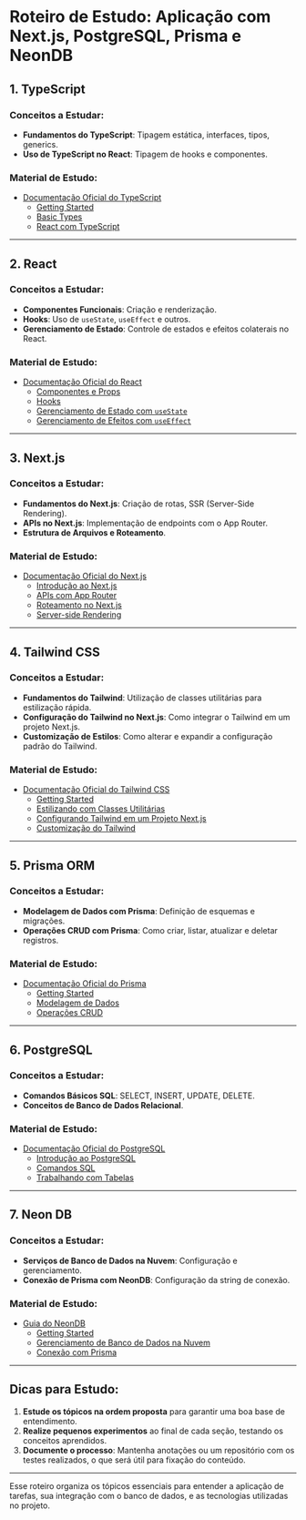 # Roteiro de Estudo: Aplicação com Next.js, PostgreSQL, Prisma e NeonDB

## 1. TypeScript
### Conceitos a Estudar:
- **Fundamentos do TypeScript**: Tipagem estática, interfaces, tipos, generics.
- **Uso de TypeScript no React**: Tipagem de hooks e componentes.

### Material de Estudo:
- [Documentação Oficial do TypeScript](https://www.typescriptlang.org/docs/)
  - [Getting Started](https://www.typescriptlang.org/docs/handbook/intro.html)
  - [Basic Types](https://www.typescriptlang.org/docs/handbook/basic-types.html)
  - [React com TypeScript](https://react-typescript-cheatsheet.netlify.app/docs/basic/setup)

---

## 2. React
### Conceitos a Estudar:
- **Componentes Funcionais**: Criação e renderização.
- **Hooks**: Uso de `useState`, `useEffect` e outros.
- **Gerenciamento de Estado**: Controle de estados e efeitos colaterais no React.

### Material de Estudo:
- [Documentação Oficial do React](https://react.dev/)
  - [Componentes e Props](https://react.dev/learn/your-first-component)
  - [Hooks](https://react.dev/learn/hooks)
  - [Gerenciamento de Estado com `useState`](https://react.dev/reference/react/useState)
  - [Gerenciamento de Efeitos com `useEffect`](https://react.dev/reference/react/useEffect)

---

## 3. Next.js
### Conceitos a Estudar:
- **Fundamentos do Next.js**: Criação de rotas, SSR (Server-Side Rendering).
- **APIs no Next.js**: Implementação de endpoints com o App Router.
- **Estrutura de Arquivos e Roteamento**.

### Material de Estudo:
- [Documentação Oficial do Next.js](https://nextjs.org/docs)
  - [Introdução ao Next.js](https://nextjs.org/learn/basics/create-nextjs-app)
  - [APIs com App Router](https://nextjs.org/docs/app/building-your-application/routing/router-handlers)
  - [Roteamento no Next.js](https://nextjs.org/docs/app/building-your-application/routing)
  - [Server-side Rendering](https://nextjs.org/docs/app/building-your-application/rendering/server-side-rendering)

---

## 4. Tailwind CSS
### Conceitos a Estudar:
- **Fundamentos do Tailwind**: Utilização de classes utilitárias para estilização rápida.
- **Configuração do Tailwind no Next.js**: Como integrar o Tailwind em um projeto Next.js.
- **Customização de Estilos**: Como alterar e expandir a configuração padrão do Tailwind.

### Material de Estudo:
- [Documentação Oficial do Tailwind CSS](https://tailwindcss.com/docs)
  - [Getting Started](https://tailwindcss.com/docs/installation)
  - [Estilizando com Classes Utilitárias](https://tailwindcss.com/docs/utility-first)
  - [Configurando Tailwind em um Projeto Next.js](https://tailwindcss.com/docs/guides/nextjs)
  - [Customização do Tailwind](https://tailwindcss.com/docs/theme)

---

## 5. Prisma ORM
### Conceitos a Estudar:
- **Modelagem de Dados com Prisma**: Definição de esquemas e migrações.
- **Operações CRUD com Prisma**: Como criar, listar, atualizar e deletar registros.

### Material de Estudo:
- [Documentação Oficial do Prisma](https://www.prisma.io/docs)
  - [Getting Started](https://www.prisma.io/docs/getting-started)
  - [Modelagem de Dados](https://www.prisma.io/docs/concepts/components/prisma-schema)
  - [Operações CRUD](https://www.prisma.io/docs/concepts/components/prisma-client/crud)

---

## 6. PostgreSQL
### Conceitos a Estudar:
- **Comandos Básicos SQL**: SELECT, INSERT, UPDATE, DELETE.
- **Conceitos de Banco de Dados Relacional**.

### Material de Estudo:
- [Documentação Oficial do PostgreSQL](https://www.postgresql.org/docs/)
  - [Introdução ao PostgreSQL](https://www.postgresql.org/docs/current/tutorial.html)
  - [Comandos SQL](https://www.postgresql.org/docs/current/sql.html)
  - [Trabalhando com Tabelas](https://www.postgresql.org/docs/current/ddl.html)

---

## 7. Neon DB
### Conceitos a Estudar:
- **Serviços de Banco de Dados na Nuvem**: Configuração e gerenciamento.
- **Conexão de Prisma com NeonDB**: Configuração da string de conexão.

### Material de Estudo:
- [Guia do NeonDB](https://neon.tech/docs/)
  - [Getting Started](https://neon.tech/docs/introduction/get-started)
  - [Gerenciamento de Banco de Dados na Nuvem](https://neon.tech/docs/quick-start)
  - [Conexão com Prisma](https://neon.tech/docs/manage/integrations/prisma)

---

## Dicas para Estudo:
1. **Estude os tópicos na ordem proposta** para garantir uma boa base de entendimento.
2. **Realize pequenos experimentos** ao final de cada seção, testando os conceitos aprendidos.
3. **Documente o processo**: Mantenha anotações ou um repositório com os testes realizados, o que será útil para fixação do conteúdo.

---

Esse roteiro organiza os tópicos essenciais para entender a aplicação de tarefas, sua integração com o banco de dados, e as tecnologias utilizadas no projeto.
